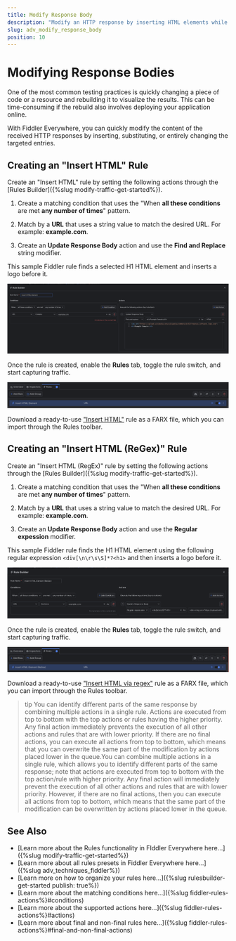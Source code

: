 ```yaml
---
title: Modify Response Body
description: "Modify an HTTP response by inserting HTML elements while using Fiddler's rules."
slug: adv_modify_response_body
position: 10
---
```


# Modifying Response Bodies

One of the most common testing practices is quickly changing a piece of code or a resource and rebuilding it to visualize the results. This can be time-consuming if the rebuild also involves deploying your application online.

With Fiddler Everywhere, you can quickly modify the content of the received HTTP responses by inserting, substituting, or entirely changing the targeted entries.

## Creating an "Insert HTML" Rule

Create an "Insert HTML" rule by setting the following actions through the [Rules Builder]({%slug modify-traffic-get-started%}).

1. Create a matching condition that uses the "When **all these conditions** are met **any number of times**" pattern. 

1. Match by a **URL** that uses a string value to match the desired URL. For example: **example.com**.

1. Create an **Update Response Body** action and use the **Find and Replace** string modifier.

This sample Fiddler rule finds a selected H1 HTML element and inserts a logo before it.


![Creating "Insert HTML" rule](../../images/advanced/adv-modify-insert-html.png)

Once the rule is created, enable the **Rules** tab, toggle the rule switch, and start capturing traffic.

![Activating the "Insert HTML" rule](../../images/advanced/adv-modify-insert-html-active.png)

Download a ready-to-use <a href="https://github.com/telerik/fiddler-everywhere/tree/master/rules/modify-insert-html" target="_blank">"Insert HTML"</a> rule as a FARX file, which you can import through the Rules toolbar.
 
 
 ## Creating an "Insert HTML (ReGex)" Rule

Create an "Insert HTML (RegEx)" rule by setting the following actions through the [Rules Builder]({%slug modify-traffic-get-started%}).

1. Create a matching condition that uses the "When **all these conditions** are met **any number of times**" pattern. 

1. Match by a **URL** that uses a string value to match the desired URL. For example: **example.com**.

1. Create an **Update Response Body** action and use the **Regular expession** modifier.

This sample Fiddler rule finds the H1 HTML element using the following regular expression `<div[\n\r\s\S]*?<h1>` and then inserts a logo before it.

![Creating "Insert HTML" rule](../../images/advanced/adv-modify-insert-html-regex.png)

Once the rule is created, enable the **Rules** tab, toggle the rule switch, and start capturing traffic.

![Activating the "Insert HTML" rule](../../images/advanced/adv-modify-insert-html-regex-active.png)

Download a ready-to-use <a href="https://github.com/telerik/fiddler-everywhere/tree/master/rules/modify-insert-html-regex" target="_blank">"Insert HTML via regex"</a> rule as a FARX file, which you can import through the Rules toolbar.

>tip You can identify different parts of the same response by combining multiple actions in a single rule. Actions are executed from top to bottom with the top actions or rules having the higher priority. Any final action immediately prevents the execution of all other actions and rules that are with lower priority. If there are no final actions, you can execute all actions from top to bottom, which means that you can overwrite the same part of the modification by  actions placed lower in the queue.You can combine multiple actions in a single rule, which allows you to identify different parts of the same response; note that actions are executed from top to bottom with the top action/rule with higher priority. Any final action will immediately prevent the execution of all other actions and rules that are with lower priority. However, if there are no final actions, then you can execute all actions from top to bottom, which means that the same part of the modification can be overwritten by  actions placed lower in the queue.
 
## See Also

* [Learn more about the Rules functionality in FIddler Everywhere here...]({%slug modify-traffic-get-started%})
* [Learn more about all rules presets in Fiddler Everywhere here...]({%slug adv_techniques_fiddler%})
* [Learn more on how to organize your rules here...]({%slug rulesbuilder-get-started
publish: true%})
* [Learn more about the matching conditions here...]({%slug fiddler-rules-actions%}#conditions)
* [Learn more about the supported actions here...]({%slug fiddler-rules-actions%}#actions)
* [Learn more about final and non-final rules here...]({%slug fiddler-rules-actions%}#final-and-non-final-actions)